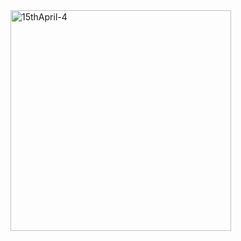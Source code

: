 
<img width="353" alt="15thApril-4" src="https://user-images.githubusercontent.com/75499827/116360045-21a83600-a7c5-11eb-90df-1bbbedee03e3.PNG">
